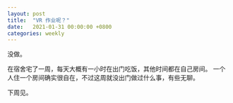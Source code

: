 ```yaml
---
layout: post
title:  "VR 作业呢？"
date:   2021-01-31 00:00:00 +0800
categories: weekly
---
```


没做。

在宿舍宅了一周，每天大概有一小时在出门吃饭，其他时间都在自己房间。
一个人住一个房间确实很自在，不过这周就没出门做过什么事，有些无聊。

下周见。
